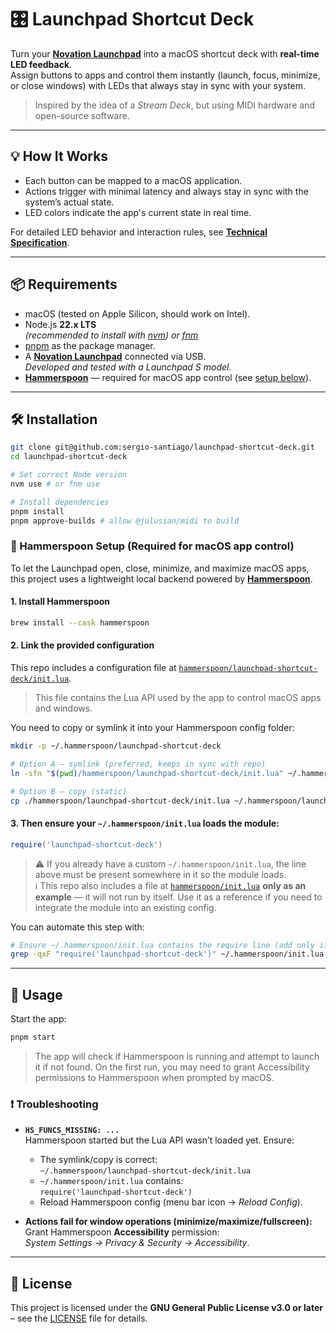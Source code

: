 # 🎛 Launchpad Shortcut Deck

Turn your [**Novation Launchpad**](https://novationmusic.com/launchpad) into a macOS shortcut deck with **real-time LED feedback**.  
Assign buttons to apps and control them instantly (launch, focus, minimize, or close windows) with LEDs that always
stay in sync with your system.

> Inspired by the idea of a *Stream Deck*, but using MIDI hardware and open-source software.

---

## 💡 How It Works

- Each button can be mapped to a macOS application.
- Actions trigger with minimal latency and always stay in sync with the system’s actual state.
- LED colors indicate the app's current state in real time.

For detailed LED behavior and interaction rules, see [**Technical Specification**](docs/spec.md).

---

## 📦 Requirements

- macOS (tested on Apple Silicon, should work on Intel).
- Node.js **22.x LTS**  
  *(recommended to install with [nvm](https://github.com/nvm-sh/nvm)) or [fnm](https://github.com/Schniz/fnm)*
- [pnpm](https://pnpm.io/) as the package manager.
- A [**Novation Launchpad**](https://novationmusic.com/launchpad) connected via USB.  
  *Developed and tested with a Launchpad S model.*
- [**Hammerspoon**](https://www.hammerspoon.org) — required for macOS app control (see [setup below](#-hammerspoon-setup-required-for-macos-app-control)).

---

## 🛠 Installation

```bash
git clone git@github.com:sergio-santiago/launchpad-shortcut-deck.git
cd launchpad-shortcut-deck

# Set correct Node version
nvm use # or fnm use

# Install dependencies
pnpm install
pnpm approve-builds # allow @julusian/midi to build
```

### 🔨 Hammerspoon Setup (Required for macOS app control)

To let the Launchpad open, close, minimize, and maximize macOS apps, this project uses a lightweight local backend
powered by [**Hammerspoon**](https://www.hammerspoon.org).

#### 1. Install Hammerspoon

```bash
brew install --cask hammerspoon
```

#### 2. Link the provided configuration

This repo includes a configuration file at [
`hammerspoon/launchpad-shortcut-deck/init.lua`](hammerspoon/launchpad-shortcut-deck/init.lua).
> This file contains the Lua API used by the app to control macOS apps and windows.

You need to copy or symlink it into your Hammerspoon config folder:

```bash
mkdir -p ~/.hammerspoon/launchpad-shortcut-deck

# Option A — symlink (preferred, keeps in sync with repo)
ln -sfn "$(pwd)/hammerspoon/launchpad-shortcut-deck/init.lua" ~/.hammerspoon/launchpad-shortcut-deck/init.lua

# Option B — copy (static)
cp ./hammerspoon/launchpad-shortcut-deck/init.lua ~/.hammerspoon/launchpad-shortcut-deck/init.lua
```

#### 3. Then ensure your `~/.hammerspoon/init.lua` loads the module:

```lua
require('launchpad-shortcut-deck')
```

> ⚠ If you already have a custom `~/.hammerspoon/init.lua`, the line above must be present somewhere in it so the module
> loads.  
> ℹ This repo also includes a file at [`hammerspoon/init.lua`](./hammerspoon/init.lua) **only as an example** — it will
> not run by itself. Use it as a reference if you need to integrate the module into an existing config.

You can automate this step with:

```bash
# Ensure ~/.hammerspoon/init.lua contains the require line (add only if missing)
grep -qxF "require('launchpad-shortcut-deck')" ~/.hammerspoon/init.lua 2>/dev/null || echo "require('launchpad-shortcut-deck')" >> ~/.hammerspoon/init.lua
```

---

## 🚀️ Usage

Start the app:

```bash
pnpm start
```

> The app will check if Hammerspoon is running and attempt to launch it if not found.
> On the first run, you may need to grant Accessibility permissions to Hammerspoon when prompted by macOS.

### ❗ Troubleshooting

- **`HS_FUNCS_MISSING: ...`**  
  Hammerspoon started but the Lua API wasn’t loaded yet. Ensure:
    - The symlink/copy is correct:  
      `~/.hammerspoon/launchpad-shortcut-deck/init.lua`
    - `~/.hammerspoon/init.lua` contains:  
      `require('launchpad-shortcut-deck')`
    - Reload Hammerspoon config (menu bar icon → *Reload Config*).

- **Actions fail for window operations (minimize/maximize/fullscreen):**  
  Grant Hammerspoon **Accessibility** permission:  
  *System Settings → Privacy & Security → Accessibility*.

---

## 📜 License

This project is licensed under the **GNU General Public License v3.0 or later** – see the [LICENSE](LICENSE) file for
details.
